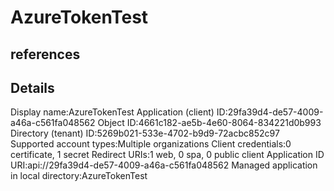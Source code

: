 # AzureTokenTest

## references

## Details

Display name:AzureTokenTest
Application (client) ID:29fa39d4-de57-4009-a46a-c561fa048562
Object ID:4661c182-ae5b-4e60-8064-834221d0b993
Directory (tenant) ID:5269b021-533e-4702-b9d9-72acbc852c97
Supported account types:Multiple organizations
Client credentials:0 certificate, 1 secret
Redirect URIs:1 web, 0 spa, 0 public client
Application ID URI:api://29fa39d4-de57-4009-a46a-c561fa048562
Managed application in local directory:AzureTokenTest
